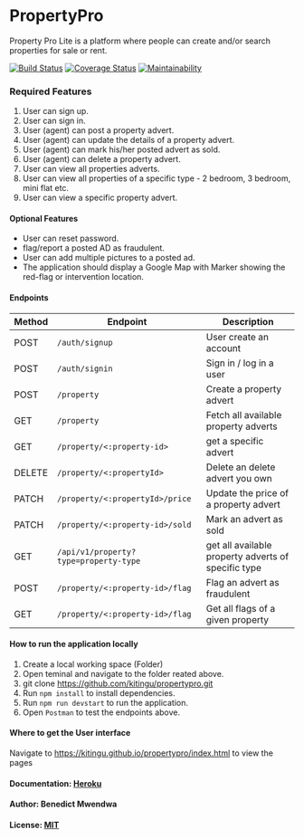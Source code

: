 # PropertyPro
Property Pro Lite is a platform where people can create and/or search properties for sale or rent.

[![Build Status](https://travis-ci.com/Kitingu/PropertyPro.svg?branch=develop)](https://travis-ci.com/Kitingu/PropertyPro)
[![Coverage Status](https://coveralls.io/repos/github/Kitingu/PropertyPro/badge.svg?branch=develop)](https://coveralls.io/github/Kitingu/PropertyPro?branch=develop)
[![Maintainability](https://api.codeclimate.com/v1/badges/70a37e06812a257be534/maintainability)](https://codeclimate.com/github/Kitingu/PropertyPro/maintainability)

### Required Features

1. User can sign up.
2. User can sign in.
3. User (agent) can post a property advert.
4. User (agent) can update the details of a property advert.
5. User (agent) can mark his/her posted advert as sold.
6. User (agent) can delete a property advert.
7. User can view all properties adverts.
8. User can view all properties of a specific type - 2 bedroom, 3 bedroom, mini flat etc.
9. User can view a specific property advert.

#### Optional Features

* User can reset password.
* flag/report​ a posted AD as fraudulent.
* User can add multiple pictures to a posted ad.
* The application should display a Google Map with Marker showing the red-flag or
intervention location.

#### Endpoints
| Method        | Endpoint                 | Description|
| ------------- | --------------------------|------------|
| POST           |`/auth/signup`   |User create an account|
| POST          | `/auth/signin`   |Sign in / log in a user |
| POST        | `/property`    |Create a property advert|
| GET | `/property`|Fetch all available property adverts|
| GET          | `/property/<:property-id>`|get a specific advert|
| DELETE       | `/property/<:propertyId>` |Delete an delete advert you own|
| PATCH         | `/property/<:propertyId>/price`| Update the price of a property advert|
| PATCH          | `/property/<:property-id>/sold`       |Mark an advert as sold|
| GET  |`/api/v1/property?type=property-type` |get all available property adverts of specific type|
| POST          | `/property/<:property-id>/flag`      |Flag an advert as fraudulent|
| GET          | `/property/<:property-id>/flag`      |Get all flags of a given property|


#### How to run the application locally

1. Create a local working space (Folder)
2. Open teminal and navigate to the folder reated above.
3. git clone https://github.com/kitingu/propertypro.git
4. Run `npm install` to install dependencies.
5. Run `npm run devstart` to run the application.
6. Open `Postman` to test the endpoints above.



#### Where to get the User interface

Navigate to https://kitingu.github.io/propertypro/index.html to view the pages

#### Documentation: [Heroku](https://propertypro-v2.herokuapp.com/api/v2)

#### Author: Benedict Mwendwa

#### License: [MIT](https://github.com/Kitingu/PropertyPro/blob/develop/LICENSE)
